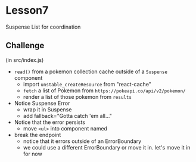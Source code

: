 # Lesson7

Suspense List for coordination

## Challenge

(in src/index.js)

- `read()` from a pokemon collection cache outside of a `Suspense` component
  - import `unstable_createResource` from "react-cache"
  - `fetch` a list of Pokemon from `https://pokeapi.co/api/v2/pokemon/`
  - render a list of those pokemon from `results`
- Notice Suspense Error
  - wrap it in Suspense
  - add fallback="Gotta catch 'em all..."
- Notice that the error persists
  - move `<ul>` into component named <PokemonList />
- break the endpoint
  - notice that it errors outside of an ErrorBoundary
  - we could use a different ErrorBoundary or move it in. let's move it in for now
